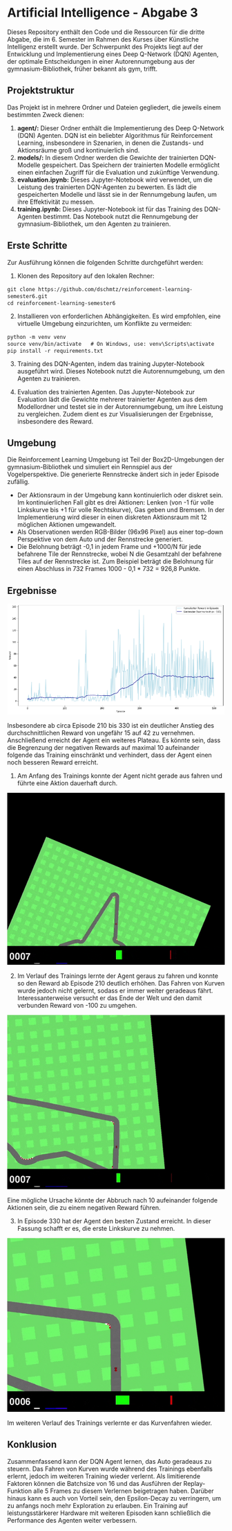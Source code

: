 # Artificial Intelligence - Abgabe 3
Dieses Repository enthält den Code und die Ressourcen für die dritte Abgabe, die im 6. Semester im Rahmen des Kurses über Künstliche Intelligenz erstellt wurde. 
Der Schwerpunkt des Projekts liegt auf der Entwicklung und Implementierung eines Deep Q-Network (DQN) Agenten, der optimale Entscheidungen in einer Autorennumgebung aus der gymnasium-Bibliothek, früher bekannt als gym, trifft.

## Projektstruktur
Das Projekt ist in mehrere Ordner und Dateien gegliedert, die jeweils einem bestimmten Zweck dienen:

1. **agent/:** Dieser Ordner enthält die Implementierung des Deep Q-Network (DQN) Agenten. DQN ist ein beliebter Algorithmus für Reinforcement Learning, insbesondere in Szenarien, in denen die Zustands- und Aktionsräume groß und kontinuierlich sind.
2. **models/:** In diesem Ordner werden die Gewichte der trainierten DQN-Modelle gespeichert. Das Speichern der trainierten Modelle ermöglicht einen einfachen Zugriff für die Evaluation und zukünftige Verwendung.
3. **evaluation.ipynb:** Dieses Jupyter-Notebook wird verwendet, um die Leistung des trainierten DQN-Agenten zu bewerten. Es lädt die gespeicherten Modelle und lässt sie in der Rennumgebung laufen, um ihre Effektivität zu messen.
4. **training.ipynb:** Dieses Jupyter-Notebook ist für das Training des DQN-Agenten bestimmt. Das Notebook nutzt die Rennumgebung der gymnasium-Bibliothek, um den Agenten zu trainieren. 

## Erste Schritte

Zur Ausführung können die folgenden Schritte durchgeführt werden:

1. Klonen des Repository auf den lokalen Rechner:
````
git clone https://github.com/dschmtz/reinforcement-learning-semester6.git
cd reinforcement-learning-semester6
````

2. Installieren von erforderlichen Abhängigkeiten. Es wird empfohlen, eine virtuelle Umgebung einzurichten, um Konflikte zu vermeiden:
````
python -m venv venv
source venv/bin/activate   # On Windows, use: venv\Scripts\activate
pip install -r requirements.txt
````

3. Training des DQN-Agenten, indem das training Jupyter-Notebook ausgeführt wird. Dieses Notebook nutzt die Autorennumgebung, um den Agenten zu trainieren.

4. Evaluation des trainierten Agenten. Das Jupyter-Notebook zur Evaluation lädt die Gewichte mehrerer trainierter Agenten aus dem Modellordner und testet sie in der Autorennumgebung, um ihre Leistung zu vergleichen. Zudem dient es zur Visualisierungen der Ergebnisse, insbesondere des Reward.

## Umgebung

Die Reinforcement Learning Umgebung ist Teil der Box2D-Umgebungen der gymnasium-Bibliothek und simuliert ein Rennspiel aus der Vogelperspektive. Die generierte Rennstrecke ändert sich in jeder Episode zufällig. 
- Der Aktionsraum in der Umgebung kann kontinuierlich oder diskret sein. Im kontinuierlichen Fall gibt es drei Aktionen: Lenken (von -1 für volle Linkskurve bis +1 für volle Rechtskurve), Gas geben und Bremsen. In der Implementierung wird dieser in einen diskreten Aktionsraum mit 12 möglichen Aktionen umgewandelt. 
- Als Observationen werden RGB-Bilder (96x96 Pixel) aus einer top-down Perspektive von dem Auto und der Rennstrecke generiert.
- Die Belohnung beträgt -0,1 in jedem Frame und +1000/N für jede befahrene Tile der Rennstrecke, wobei N die Gesamtzahl der befahrene Tiles auf der Rennstrecke ist. Zum Beispiel beträgt die Belohnung für einen Abschluss in 732 Frames 1000 - 0,1 * 732 = 926,8 Punkte.

## Ergebnisse

![](reward_history.png)

Insbesondere ab circa Episode 210 bis 330 ist ein deutlicher Anstieg des durchschnittlichen Reward von ungefähr 15 auf 42 zu vernehmen. Anschließend erreicht der Agent ein weiteres Plateau. Es könnte sein, dass die Begrenzung der negativen Rewards auf maximal 10 aufeinander folgende das Training einschränkt und verhindert, dass der Agent einen noch besseren Reward erreicht.

1. Am Anfang des Trainings konnte der Agent nicht gerade aus fahren und führte eine Aktion dauerhaft durch.

![](episode_5.gif)

2. Im Verlauf des Trainings lernte der Agent geraus zu fahren und konnte so den Reward ab Episode 210 deutlich erhöhen. Das Fahren von Kurven wurde jedoch nicht gelernt, sodass er immer weiter geradeaus fährt. Interessanterweise versucht er das Ende der Welt und den damit verbunden Reward von -100 zu umgehen.

![](episode_300.gif)

Eine mögliche Ursache könnte der Abbruch nach 10 aufeinander folgende Aktionen sein, die zu einem negativen Reward führen.

3. In Episode 330 hat der Agent den besten Zustand erreicht. In dieser Fassung schafft er es, die erste Linkskurve zu nehmen.

![](episode_330.gif)

Im weiteren Verlauf des Trainings verlernte er das Kurvenfahren wieder.

## Konklusion

Zusammenfassend kann der DQN Agent lernen, das Auto geradeaus zu steuern. Das Fahren von Kurven wurde während des Trainings ebenfalls erlernt, jedoch im weiteren Training wieder verlernt. Als limitierende Faktoren können die Batchsize von 16 und das Ausführen der Replay-Funktion alle 5 Frames zu diesem Verlernen beigetragen haben. Darüber hinaus kann es auch von Vorteil sein, den Epsilon-Decay zu verringern, um zu anfangs noch mehr Exploration zu erlauben. Ein Training auf leistungsstärkerer Hardware mit weiteren Episoden kann schließlich die Performance des Agenten weiter verbessern.
